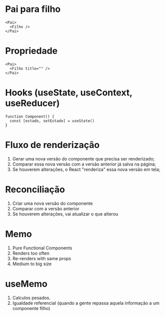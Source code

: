 # Pai para filho

````tsx
<Pai>
  <Filho />
</Pai>
````

# Propriedade

````tsx
<Pai>
  <Filho title="" />
</Pai>
````

# Hooks (useState, useContext, useReducer)

````tsx
function Component() {
  const [estado, setEstado] = useState()
}
````

# Fluxo de renderização

1. Gerar uma nova versão do componente que precisa ser renderizado;
2. Comparar essa nova versão com a versão anterior já salva na página;
3. Se houverem alterações, o React "renderiza" essa nova versão em tela;

# Reconciliação

1. Criar uma nova versão do componente
2. Comparar com a versão anterior
3. Se houverem alterações, vai atualizar o que alterou

# Memo

1. Pure Functional Components
2. Renders too often
3. Re-renders with same props
4. Medium to big size

# useMemo

1. Calculos pesados.
2. Igualdade referencial (quando a gente repassa aquela informação a um componente filho)